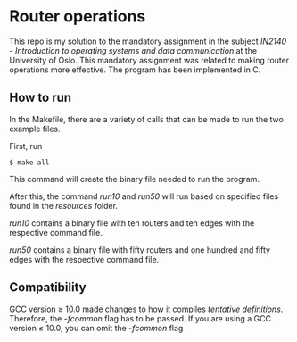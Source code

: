 # Router operations

This repo is my solution to the mandatory assignment in the subject _IN2140 - Introduction to operating systems and data communication_ at the University of Oslo. This mandatory assignment was related to making router operations more effective. The program has been implemented in C.

## How to run

In the Makefile, there are a variety of calls that can be made to run the two example files.

First, run 

```
$ make all
```

This command will create the binary file needed to run the program.

After this, the command _run10_ and _run50_ will run based on specified files found in the _resources_ folder.

_run10_ contains a binary file with ten routers and ten edges with the respective command file.

_run50_ contains a binary file with fifty routers and one hundred and fifty edges with the respective command file.

## Compatibility ##

GCC version $\geq$ 10.0 made changes to how it compiles _tentative definitions_. Therefore, the _-fcommon_ flag has to be passed. If you are using a GCC version $\leq$ 10.0, you can omit the _-fcommon_ flag
